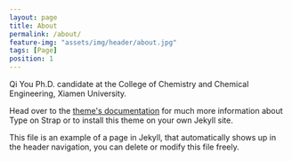 ```yaml
---
layout: page
title: About
permalink: /about/
feature-img: "assets/img/header/about.jpg"
tags: [Page]
position: 1
---
```


Qi You
Ph.D. candidate at the College of Chemistry and Chemical Engineering, Xiamen University.

Head over to the [theme's documentation](https://github.com/sylhare/Type-on-Strap) for much more information about Type on Strap or to install this theme on your own Jekyll site.

This file is an example of a page in Jekyll, that automatically shows up in the header navigation, you can delete or modify this file freely.
 
